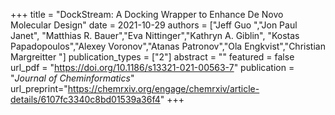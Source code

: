 +++
title = "DockStream: A Docking Wrapper to Enhance De Novo Molecular Design"
date = 2021-10-29
authors = ["Jeff Guo ","Jon Paul Janet", "Matthias R. Bauer","Eva Nittinger","Kathryn A. Giblin",
"Kostas Papadopoulos","Alexey Voronov","Atanas Patronov","Ola Engkvist","Christian Margreitter "]
publication_types = ["2"]
abstract = ""
featured = false
url_pdf = "https://doi.org/10.1186/s13321-021-00563-7"
publication = "*Journal of Cheminformatics*"
url_preprint="https://chemrxiv.org/engage/chemrxiv/article-details/6107fc3340c8bd01539a36f4"
+++